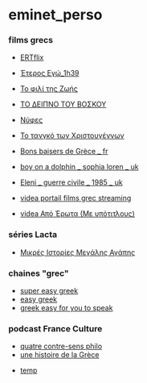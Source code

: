 # eminet_perso

### films grecs
* [ERTflix](https://www.ertflix.gr/)
* [Έτερος Εγώ_1h39](https://www.youtube.com/watch?v=y3zho2aV2bs&list=PLszjEioNdP6jEzbnT4h4H7PsaCQ-pU0Hh&index=1)
* [Το φιλί της Ζωής](https://www.youtube.com/watch?v=1Vzw5jko5_E&list=PLszjEioNdP6jEzbnT4h4H7PsaCQ-pU0Hh&index=3)
* [ΤΟ ΔΕΙΠΝΟ ΤΟΥ ΒΟΣΚΟΥ](https://www.youtube.com/watch?v=pn9aa1FwKcs)
* [Νύφες](https://www.youtube.com/watch?v=_xwQOJQJ46w&list=PLADh8o3XktBzJ4jgA6bJRj8HN1ZbZaEwg&index=14)
* [Το τανγκό των Χριστουγέννων](https://www.youtube.com/watch?v=r4cXFGfqIKk&list=PLADh8o3XktBzJ4jgA6bJRj8HN1ZbZaEwg&index=14)


* [Bons baisers de Grèce _ fr](https://www.youtube.com/watch?v=MG8UjTZn1RI)
* [boy on a dolphin _ sophia loren _ uk](https://www.youtube.com/watch?v=1MXtWFd76MI&list=PL_2rbqqxC44ucO-pOKrivN8jE5zDh7SBD)
* [Eleni _ guerre civile _ 1985 _ uk](https://www.youtube.com/watch?v=OcT8pX5mBIU&list=PL_2rbqqxC44ucO-pOKrivN8jE5zDh7SBD&index=8)

* [videa portail films grec streaming](https://videa.hu/cimkek/-537182)
* [videa Από Έρωτα (Με υπότιτλους)](https://videa.hu/videok/film-animacio/atlvOVoY43CqdfG1)

### séries Lacta
* [Μικρές Ιστορίες Μεγάλης Αγάπης](./lacta/README.md)
### chaines "grec"
* [super easy greek](https://www.youtube.com/playlist?list=PLA5UIoabheFNO4VVJO7qL5lu7kJofgu5s)
* [easy greek](https://www.youtube.com/playlist?list=PLA5UIoabheFOFpdSn-QNUDltHseSulwxs)
* [greek easy for you to speak](https://www.youtube.com/channel/UCthXS8o5R6NuQ7mO_21Dbxw)

### podcast France Culture
* [quatre contre-sens philo](https://www.franceculture.fr/emissions/series/quatre-contresens-philosophiques)
* [une histoire de la Grèce](https://www.franceculture.fr/emissions/serie/une-histoire-de-la-grece-en-quete-d-independance)

<!-- ### anniv Adele-Etienne 2022
* [diner](./2022_anni360/image360_diner.html)
* [apero](./2022_anni360/image360_apero.html)

### la faille - το σφάλμα
* [το σφάλμα](./faillex/) -->

<!-- ### sirtaki 360
[Tours](https://eminet666.github.io/eminet_perso/view360/index_libert.html)
[Tournefeuille](https://eminet666.github.io/eminet_perso/view360/index_ramee.html)
[Paris 13e](https://eminet666.github.io/eminet_perso/view360/index_veronese.html)
[Cuffy](https://eminet666.github.io/eminet_perso/view360/index_cuffy.html) -->

<!-- 
salt on you skin / les vaisseaux du coeur
https://www.youtube.com/watch?v=-kao-AsL8Zs -->
* [temp](./20220620_dejeuner/dejeuner.html)